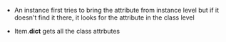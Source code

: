 - An instance first tries to bring the attribute from instance level but if it doesn't find it there, it looks for the attribute in the class level

- Item.__dict__ gets all the class attrbutes